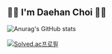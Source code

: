 ## 🙋‍♂️ I'm Daehan Choi 💁‍♂️


![Anurag's GitHub stats](https://github-readme-stats.vercel.app/api?username=choidaehankr&theme=flag-india&show_icons=true)
<br> <br>
[![Solved.ac프로필](http://mazassumnida.wtf/api/v2/generate_badge?boj=choikorean)](https://solved.ac/choikorean)
<!--
**Choidaehankr/Choidaehankr** is a ✨ _special_ ✨ repository because its `README.md` (this file) appears on your GitHub profile.

Here are some ideas to get you started:

- 🔭 I’m currently working on ...
- 🌱 I’m currently learning ...
- 👯 I’m looking to collaborate on ...
- 🤔 I’m looking for help with ...
- 💬 Ask me about ...
- 📫 How to reach me: ...
- 😄 Pronouns: ...
- ⚡ Fun fact: ...
-->

